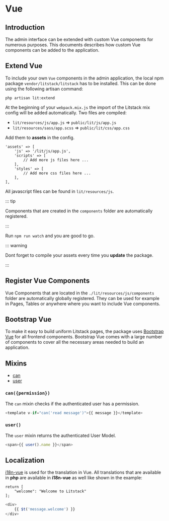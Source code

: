 # Vue

## Introduction

The admin interface can be extended with custom Vue components for numerous
purposes. This documents describes how custom Vue components can be added to the
application.

## Extend Vue

To include your own `Vue` components in the admin application, the local npm
package `vendor/litstack/litstack` has to be installed. This can be done using
the following artisan command:

```shell
php artisan lit:extend
```

At the beginning of your `webpack.mix.js` the import of the Litstack mix config
will be added automatically. Two files are compiled:

-   `lit/resources/js/app.js` => `public/lit/js/app.js`
-   `lit/resources/sass/app.scss` => `public/lit/css/app.css`

Add them to **assets** in the config.

```php{config/lit.php}
'assets' => [
    'js' => '/lit/js/app.js',
    'scripts' => [
        // Add more js files here ...
    ],
    'styles' => [
        // Add more css files here ...
    ],
],
```

All javascript files can be found in `lit/resources/js`.

::: tip

Components that are created in the `components` folder are automatically
registered.

:::

Run `npm run watch` and you are good to go.

::: warning

Dont forget to compile your assets every time you **update** the package.

:::

## Register Vue Components

Vue Components that are located in the `./lit/resources/js/components` folder
are automatically globally registered. They can be used for example in Pages,
Tables or anywhere where you want to include Vue components.

## Bootstrap Vue

To make it easy to build uniform Litstack pages, the package uses
[Bootstrap Vue](https://bootstrap-vue.org/docs/components) for all frontend
components. Bootstrap Vue comes with a large number of components to cover all
the necessary areas needed to build an application.

## Mixins

-   [can](#mixin-can)
-   [user](#mixin-user)

<a name="mixin-can"></a>

### `can({permission})`

The `can` mixin checks if the authenticated user has a permission.

```js
<template v-if="can('read message')">{{ message }}</template>
```

<a name="mixin-user"></a>

### `user()`

The `user` mixin returns the authenticated User Model.

```js
<span>{{ user().name }}</span>
```

## Localization

[i18n-vue](https://kazupon.github.io/vue-i18n/docs/formatting.html) is used for
the translation in Vue. All translations that are available in **php** are
available in **i18n-vue** as well like shown in the example:

```php{lit/resources/lang/en/message.php}
return [
    "welcome": "Welcome to Litstack"
];
```

```javascript
<div>
    {{ $t('message.welcome') }}
</div>
```
